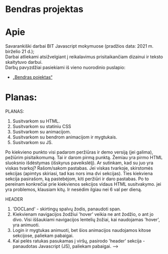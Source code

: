 ﻿# Bendras projektas

# Apie

Savarankiški darbai BIT Javascript mokymuose (pradžios data: 2021 m. birželio 21 d.);<br>
Darbai atliekami atsižvelgiant į reikalavimus prisitaikančiam dizainui ir teksto skaitytuvo darbui.<br>
Darbų pavyzdžiai pasiekiami iš vieno nuorodinio puslapio:
* [„Bendras pojektas“](https://algis1978.github.io/Bendras-projektas/)


# Planas:
PLANAS:
1. Susitvarkom su HTML.
2. Susitvarkom su statiniu CSS
3. Susitvarkom su animacijom.
4. Susitvarkom su bendrom animacijom ir mygtukais.
5. Susitvarkom su JS.


Po kiekvieno punkto visi padarom peržiūras ir demo versiją (jei galima), pežiūrim pisitaikomumą.
Tai ir darom pirmą punktą.
Žemiau yra pirmo HTML sluoksnio išdėstymas (išskyrus paveikslėlį). Ar sutinkam, kad su juo yra viskas tvarkoj?
Rašom/sakom pastabas.
Jei viskas tvarkoje, skirstomės sekcijas (apimtys skiriasi, tad kas nors ima dvi sekcijas).
Ties kiekviena sekcija pasirašom, ką pastebėjom, kiti peržiūri ir daro pastabas.
Po to pereinam konkrečiai prie kiekvienos sekcijos vidaus HTML susitvakymo. jei yra problemos, klausiam kitų.
Ir nesėdim ilgiau nei 6 val per dieną.

HEADER
1. 'DOCLand' - skirtingų spalvų žodis, panaudoti span.
2. Kiekvienam navigacijos žodžiui 'hover' veikia ne ant žodžio, o ant jo divo. Visi iššaukiami navigacijos lentelių žožiai, kai naudojamas 'hover', yra animuoti.
3. Login ir mygtukas animuoti, bet šios animacijos naudojamos kitose sekcijose, paliekam pabaigai.
4. Kai pelės ratukas pasukamas į viršų, pasirodo 'header' sekcija - panaudotas Javascript (JS), paliekam pabaigai.
 -->
